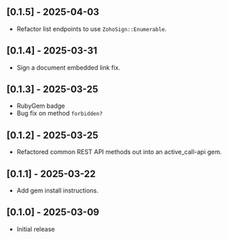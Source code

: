 ## [0.1.5] - 2025-04-03

- Refactor list endpoints to use `ZohoSign::Enumerable`.

## [0.1.4] - 2025-03-31

- Sign a document embedded link fix.

## [0.1.3] - 2025-03-25

- RubyGem badge
- Bug fix on method `forbidden?`

## [0.1.2] - 2025-03-25

- Refactored common REST API methods out into an active_call-api gem.

## [0.1.1] - 2025-03-22

- Add gem install instructions.

## [0.1.0] - 2025-03-09

- Initial release
